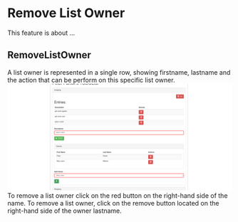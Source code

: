 # Remove List Owner

This feature is about ...

## RemoveListOwner

A list owner is represented in a single row, showing firstname, lastname and the action that can be perform on this specific list owner.
![removinglistowner](./removinglistowner.png)
To remove a list owner click on the red button on the right-hand side of the name.
To remove a list owner, click on the remove button located on the right-hand side of the owner lastname.


